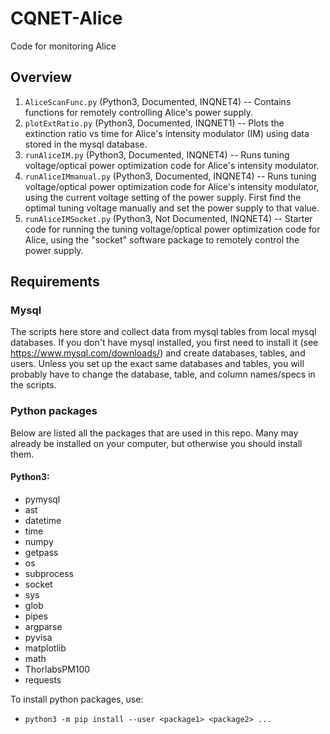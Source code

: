 # CQNET-Alice
Code for monitoring Alice

## Overview
1. `AliceScanFunc.py` (Python3, Documented, INQNET4) -- Contains functions for remotely controlling Alice's power supply.
2. `plotExtRatio.py` (Python3, Documented, INQNET1) -- Plots the extinction ratio vs time for Alice's intensity modulator (IM) using data stored in the mysql database.
3. `runAliceIM.py` (Python3, Documented, INQNET4) -- Runs tuning voltage/optical power optimization code for Alice's intensity modulator.
4. `runAliceIMmanual.py` (Python3, Documented, INQNET4) -- Runs tuning voltage/optical power optimization code for Alice's intensity modulator, using the current voltage setting of the power supply. First find the optimal tuning voltage manually and set the power supply to that value.
5. `runAliceIMSocket.py` (Python3, Not Documented, INQNET4) -- Starter code for running the tuning voltage/optical power optimization code for Alice, using the "socket" software package to remotely control the power supply.


## Requirements
### Mysql
The scripts here store and collect data from mysql tables from local mysql databases. If you don't have
mysql installed, you first need to install it (see https://www.mysql.com/downloads/) and create databases, tables, and users. Unless you set up the exact same databases and tables, you will probably have to change the database, table, and column names/specs in the scripts.


### Python packages
Below are listed all the packages that are used in this repo. Many may already be installed on your computer, but otherwise you should install them.
#### Python3:
* pymysql
* ast
* datetime
* time
* numpy
* getpass
* os
* subprocess
* socket
* sys
* glob
* pipes
* argparse
* pyvisa
* matplotlib
* math
* ThorlabsPM100
* requests


To install python packages, use:
* `python3 -m pip install --user <package1> <package2> ...`
